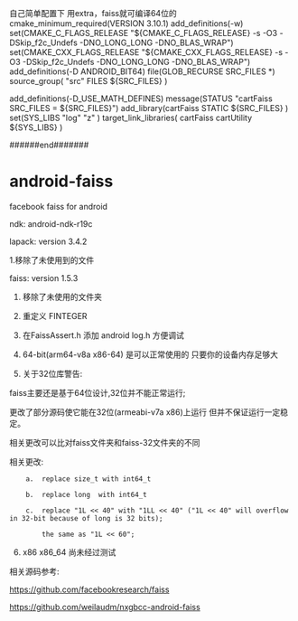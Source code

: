 自己简单配置下
用extra，faiss就可编译64位的
cmake_minimum_required(VERSION 3.10.1)
add_definitions(-w)
set(CMAKE_C_FLAGS_RELEASE "${CMAKE_C_FLAGS_RELEASE}   -s  -O3 -DSkip_f2c_Undefs -DNO_LONG_LONG -DNO_BLAS_WRAP")
set(CMAKE_CXX_FLAGS_RELEASE "${CMAKE_CXX_FLAGS_RELEASE} -s  -O3 -DSkip_f2c_Undefs -DNO_LONG_LONG -DNO_BLAS_WRAP")
add_definitions(-D ANDROID_BIT64)
file(GLOB_RECURSE SRC_FILES  *)
source_group( "src"       FILES ${SRC_FILES} )

add_definitions(-D_USE_MATH_DEFINES)
message(STATUS "cartFaiss SRC_FILES = ${SRC_FILES}")
add_library(cartFaiss
    STATIC
    ${SRC_FILES}
        )
set(SYS_LIBS
    "log"
    "z"
   )
target_link_libraries( cartFaiss
        cartUtility
        ${SYS_LIBS}
        )




######end#######
# android-faiss
facebook faiss for android

ndk: android-ndk-r19c

lapack: version 3.4.2

1.移除了未使用到的文件

faiss: version 1.5.3

1. 移除了未使用的文件夹

2. 重定义 FINTEGER

3. 在FaissAssert.h 添加 android log.h 方便调试

4. 64-bit(arm64-v8a   x86-64) 是可以正常使用的  只要你的设备内存足够大

5. 关于32位库警告:

faiss主要还是基于64位设计,32位并不能正常运行;

更改了部分源码使它能在32位(armeabi-v7a  x86)上运行 但并不保证运行一定稳定。

相关更改可以比对faiss文件夹和faiss-32文件夹的不同

相关更改:
        
        a.  replace size_t with int64_t 
        
        b.  replace long  with int64_t
        
        c.  replace "1L << 40" with "1LL << 40" ("1L << 40" will overflow in 32-bit because of long is 32 bits);
        
            the same as "1L << 60";
            

6. x86 x86_64 尚未经过测试


相关源码参考:

https://github.com/facebookresearch/faiss

https://github.com/weilaudm/nxgbcc-android-faiss
